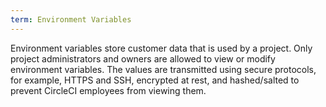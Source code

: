 ```yaml
---
term: Environment Variables
---
```


Environment variables store customer data that is used by a project. Only project administrators and owners are allowed to view or modify environment variables. The values are transmitted using secure protocols, for example, HTTPS and SSH, encrypted at rest, and hashed/salted to prevent CircleCI employees from viewing them.

